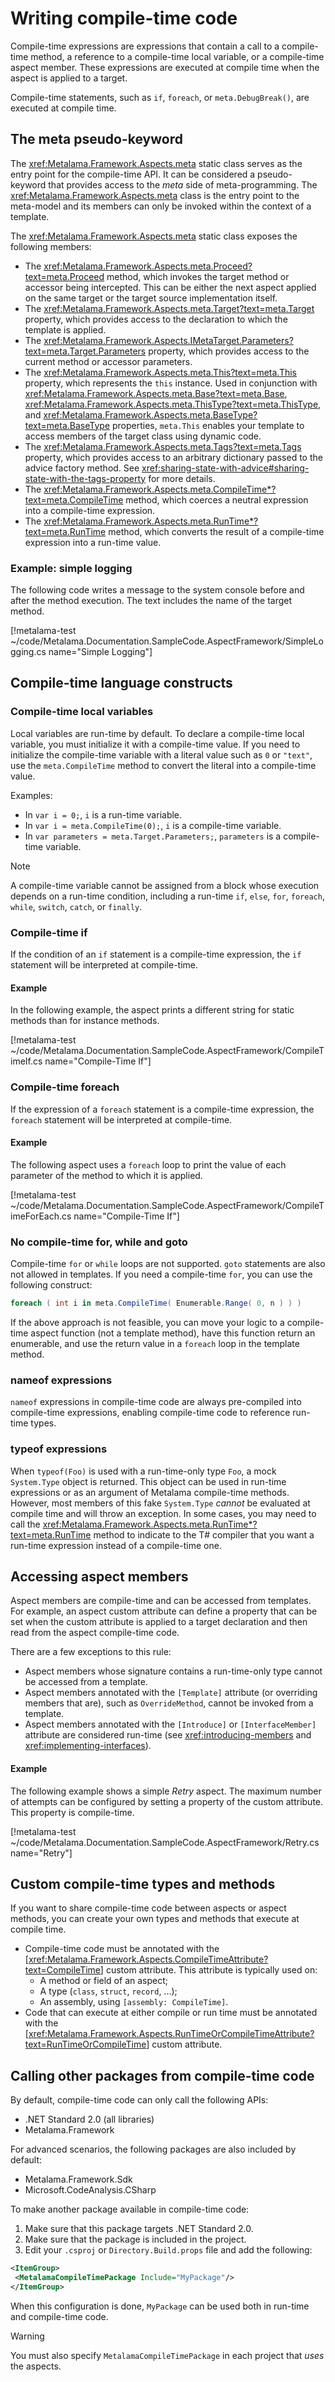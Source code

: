 ﻿---
uid: template-compile-time
level: 200
---

# Writing compile-time code

Compile-time expressions are expressions that contain a call to a compile-time method, a reference to a compile-time local variable, or a compile-time aspect member. These expressions are executed at compile time when the aspect is applied to a target.

Compile-time statements, such as `if`, `foreach`, or `meta.DebugBreak()`, are executed at compile time.

## The meta pseudo-keyword

The <xref:Metalama.Framework.Aspects.meta> static class serves as the entry point for the compile-time API. It can be considered a pseudo-keyword that provides access to the _meta_ side of meta-programming. The <xref:Metalama.Framework.Aspects.meta> class is the entry point to the meta-model and its members can only be invoked within the context of a template.

The <xref:Metalama.Framework.Aspects.meta> static class exposes the following members:

- The <xref:Metalama.Framework.Aspects.meta.Proceed?text=meta.Proceed> method, which invokes the target method or accessor being intercepted. This can be either the next aspect applied on the same target or the target source implementation itself.
- The <xref:Metalama.Framework.Aspects.meta.Target?text=meta.Target> property, which provides access to the declaration to which the template is applied.
- The <xref:Metalama.Framework.Aspects.IMetaTarget.Parameters?text=meta.Target.Parameters> property, which provides access to the current method or accessor parameters.
- The <xref:Metalama.Framework.Aspects.meta.This?text=meta.This> property, which represents the `this` instance. Used in conjunction with <xref:Metalama.Framework.Aspects.meta.Base?text=meta.Base>, <xref:Metalama.Framework.Aspects.meta.ThisType?text=meta.ThisType>, and <xref:Metalama.Framework.Aspects.meta.BaseType?text=meta.BaseType> properties, `meta.This` enables your template to access members of the target class using dynamic code.
- The <xref:Metalama.Framework.Aspects.meta.Tags?text=meta.Tags> property, which provides access to an arbitrary dictionary passed to the advice factory method. See <xref:sharing-state-with-advice#sharing-state-with-the-tags-property> for more details.
- The <xref:Metalama.Framework.Aspects.meta.CompileTime*?text=meta.CompileTime> method, which coerces a neutral expression into a compile-time expression.
- The <xref:Metalama.Framework.Aspects.meta.RunTime*?text=meta.RunTime> method, which converts the result of a compile-time expression into a run-time value.

### Example: simple logging

The following code writes a message to the system console before and after the method execution. The text includes the name of the target method.

[!metalama-test ~/code/Metalama.Documentation.SampleCode.AspectFramework/SimpleLogging.cs name="Simple Logging"]

## Compile-time language constructs

### Compile-time local variables

Local variables are run-time by default. To declare a compile-time local variable, you must initialize it with a compile-time value. If you need to initialize the compile-time variable with a literal value such as `0` or `"text"`, use the `meta.CompileTime` method to convert the literal into a compile-time value.

Examples:

- In `var i = 0;`, `i` is a run-time variable.
- In `var i = meta.CompileTime(0);`, `i` is a compile-time variable.
- In `var parameters = meta.Target.Parameters;`, `parameters` is a compile-time variable.

> [!NOTE]
> A compile-time variable cannot be assigned from a block whose execution depends on a run-time condition, including a run-time `if`, `else`, `for`, `foreach`, `while`, `switch`, `catch`, or `finally`.

### Compile-time if

If the condition of an `if` statement is a compile-time expression, the `if` statement will be interpreted at compile-time.


#### Example

In the following example, the aspect prints a different string for static methods than for instance methods.

[!metalama-test ~/code/Metalama.Documentation.SampleCode.AspectFramework/CompileTimeIf.cs name="Compile-Time If"]

### Compile-time foreach

If the expression of a `foreach` statement is a compile-time expression, the `foreach` statement will be interpreted at compile-time.


#### Example

The following aspect uses a `foreach` loop to print the value of each parameter of the method to which it is applied.

[!metalama-test ~/code/Metalama.Documentation.SampleCode.AspectFramework/CompileTimeForEach.cs name="Compile-Time If"]

### No compile-time for, while and goto

Compile-time `for` or `while` loops are not supported. `goto` statements are also not allowed in templates. If you need a compile-time `for`, you can use the following construct:

```cs
foreach ( int i in meta.CompileTime( Enumerable.Range( 0, n ) ) )
```

If the above approach is not feasible, you can move your logic to a compile-time aspect function (not a template method), have this function return an enumerable, and use the return value in a `foreach` loop in the template method.

### nameof expressions

`nameof` expressions in compile-time code are always pre-compiled into compile-time expressions, enabling compile-time code to reference run-time types.

### typeof expressions

When `typeof(Foo)` is used with a run-time-only type `Foo`, a mock `System.Type` object is returned. This object can be used in run-time expressions or as an argument of Metalama compile-time methods. However, most members of this fake `System.Type` _cannot_ be evaluated at compile time and will throw an exception. In some cases, you may need to call the <xref:Metalama.Framework.Aspects.meta.RunTime*?text=meta.RunTime> method to indicate to the T# compiler that you want a run-time expression instead of a compile-time one.

## Accessing aspect members

Aspect members are compile-time and can be accessed from templates. For example, an aspect custom attribute can define a property that can be set when the custom attribute is applied to a target declaration and then read from the aspect compile-time code.

There are a few exceptions to this rule:

- Aspect members whose signature contains a run-time-only type cannot be accessed from a template.
- Aspect members annotated with the `[Template]` attribute (or overriding members that are), such as `OverrideMethod`, cannot be invoked from a template.
- Aspect members annotated with the `[Introduce]` or `[InterfaceMember]` attribute are considered run-time (see <xref:introducing-members> and <xref:implementing-interfaces>).

#### Example

The following example shows a simple _Retry_ aspect. The maximum number of attempts can be configured by setting a property of the custom attribute. This property is compile-time.

[!metalama-test  ~/code/Metalama.Documentation.SampleCode.AspectFramework/Retry.cs name="Retry"]

## Custom compile-time types and methods

If you want to share compile-time code between aspects or aspect methods, you can create your own types and methods that execute at compile time.

- Compile-time code must be annotated with the [<xref:Metalama.Framework.Aspects.CompileTimeAttribute?text=CompileTime>] custom attribute. This attribute is typically used on:
  - A method or field of an aspect;
  - A type (`class`, `struct`, `record`, ...);
  - An assembly, using `[assembly: CompileTime]`.
- Code that can execute at either compile or run time must be annotated with the [<xref:Metalama.Framework.Aspects.RunTimeOrCompileTimeAttribute?text=RunTimeOrCompileTime>] custom attribute.

## Calling other packages from compile-time code

By default, compile-time code can only call the following APIs:

- .NET Standard 2.0 (all libraries)
- Metalama.Framework

For advanced scenarios, the following packages are also included by default:

- Metalama.Framework.Sdk
- Microsoft.CodeAnalysis.CSharp

To make another package available in compile-time code:

1. Make sure that this package targets .NET Standard 2.0.
2. Make sure that the package is included in the project.
3. Edit your `.csproj` or `Directory.Build.props` file and add the following:

```xml
<ItemGroup>
 <MetalamaCompileTimePackage Include="MyPackage"/>
</ItemGroup>
```

When this configuration is done, `MyPackage` can be used both in run-time and compile-time code.

> [!WARNING]
> You must also specify `MetalamaCompileTimePackage` in each project that _uses_ the aspects.
